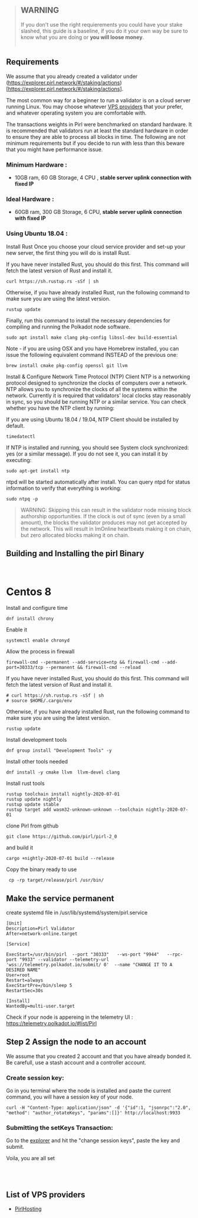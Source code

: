 >## WARNING 
> If you don't use the right requierements you could have your stake 
> slashed, this guide is a baseline, if you do it your own way be 
> sure to know what you are doing or <strong> you will loose money</strong>.
> <br></br>

## Requirements
We assume that you already created a validator under (https://explorer.pirl.network/#/staking/actions)[https://explorer.pirl.network/#/staking/actions].

The most common way for a beginner to run a validator is on a cloud server running Linux. You may choose whatever [VPS providers](#list-of-vps-providers) that your prefer, and whatever operating system you are comfortable with.

The transactions weights in Pirl were benchmarked on standard hardware. It is recommended that validators run at least the standard hardware in order to ensure they are able to process all blocks in time. The following are not minimum requirements but if you decide to run with less than this beware that you might have performance issue.

### Minimum Hardware :

- 10GB ram, 60 GB Storage, 4 CPU , <strong>stable server uplink connection with fixed IP</strong>

### Ideal Hardware :

- 60GB ram, 300 GB Storage, 6 CPU, <strong>stable server uplink connection with fixed IP</strong>

### Using Ubuntu 18.04 : 

Install Rust
Once you choose your cloud service provider and set-up your new server, the first thing you will do is install Rust.

If you have never installed Rust, you should do this first. This command will fetch the latest version of Rust and install it.
```
curl https://sh.rustup.rs -sSf | sh
```

Otherwise, if you have already installed Rust, run the following command to make sure you are using the latest version.
```
rustup update
```

Finally, run this command to install the necessary dependencies for compiling and running the Polkadot node software.
```
sudo apt install make clang pkg-config libssl-dev build-essential
```

Note - if you are using OSX and you have Homebrew installed, you can issue the following equivalent command INSTEAD of the previous one:
```
brew install cmake pkg-config openssl git llvm
```

Install & Configure Network Time Protocol (NTP) Client
NTP is a networking protocol designed to synchronize the clocks of computers over a network. NTP allows you to synchronize the clocks of all the systems within the network. Currently it is required that validators' local clocks stay reasonably in sync, so you should be running NTP or a similar service. You can check whether you have the NTP client by running:

If you are using Ubuntu 18.04 / 19.04, NTP Client should be installed by default.
```
timedatectl
```
If NTP is installed and running, you should see System clock synchronized: yes (or a similar message). If you do not see it, you can install it by executing:
```
sudo apt-get install ntp
```
ntpd will be started automatically after install. You can query ntpd for status information to verify that everything is working:
```
sudo ntpq -p
```

>WARNING: Skipping this can result in the validator node missing block authorship opportunities. If the clock is out of sync (even by a small amount), the blocks the validator produces may not get accepted by the network. This will result in ImOnline heartbeats making it on chain, but zero allocated blocks making it on chain. 
>


## Building and Installing the pirl Binary




<br>

# Centos 8

Install and configure time
```
dnf install chrony
```

Enable it
```
systemctl enable chronyd
```

Allow the process in firewall

```
firewall-cmd --permanent --add-service=ntp && firewall-cmd --add-port=30333/tcp --permanent && firewall-cmd --reload
```


If you have never installed Rust, you should do this first. This command will fetch the latest version of Rust and install it.
```
# curl https://sh.rustup.rs -sSf | sh
# source $HOME/.cargo/env
```


Otherwise, if you have already installed Rust, run the following command to make sure you are using the latest version.
```
rustup update
```

Install development tools

```
dnf group install "Development Tools" -y
```

Install other tools needed

```
dnf install -y cmake llvm  llvm-devel clang
```

Install rust tools

```
rustup toolchain install nightly-2020-07-01
rustup update nightly
rustup update stable
rustup target add wasm32-unknown-unknown --toolchain nightly-2020-07-01
```

clone Pirl from github

```
git clone https://github.com/pirl/pirl-2_0
```

and build it

```
cargo +nightly-2020-07-01 build --release
```

Copy the binary ready to use

```
 cp -rp target/release/pirl /usr/bin/
```


## Make the service permanent

create systemd file in /usr/lib/systemd/system/pirl.service

```
[Unit]
Description=Pirl Validator
After=network-online.target

[Service]

ExecStart=/usr/bin/pirl  --port "30333"   --ws-port "9944"   --rpc-port "9933" --validator --telemetry-url 'wss://telemetry.polkadot.io/submit/ 0'  --name "CHANGE IT TO A DESIRED NAME"
User=root
Restart=always
ExecStartPre=/bin/sleep 5
RestartSec=30s

[Install]
WantedBy=multi-user.target

```

Check if your node is appereing in the telemetry UI : https://telemetry.polkadot.io/#list/Pirl


## Step 2 Assign the node to an account

We assume that you created 2 account and that you have already bonded it. Be carefull, use a stash account and a controller account.

### Create session key:

Go in you terminal where the node is installed and paste the current command, you will have a session key of your node.

```
curl -H "Content-Type: application/json" -d '{"id":1, "jsonrpc":"2.0", "method": "author_rotateKeys", "params":[]}' http://localhost:9933
```

### Submitting the setKeys Transaction:

Go to the [explorer](https://explorer.pirl.network/#/staking/actions) and hit the "change session keys", paste the key and submit.



Voila, you are all set


<br></br>

## List of VPS providers

- [PirlHosting](https://pirlhosting.com)